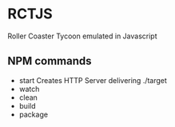 # RCTJS
Roller Coaster Tycoon emulated in Javascript

## NPM commands
- start 
	Creates HTTP Server delivering ./target 
- watch
- clean
- build
- package




